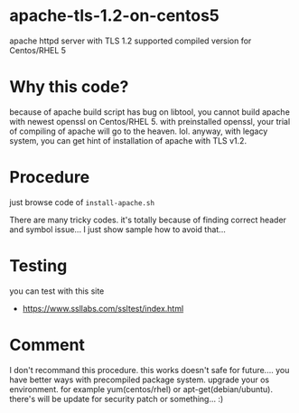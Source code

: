 # apache-tls-1.2-on-centos5
apache httpd server with TLS 1.2 supported compiled version for Centos/RHEL 5

Why this code?
==============
because of apache build script has bug on libtool, you cannot build apache with newest openssl on Centos/RHEL 5.
with preinstalled openssl, your trial of compiling of apache will go to the heaven. lol.
anyway, with legacy system, you can get hint of installation of apache with TLS v1.2.

Procedure
=========
just browse code of ```install-apache.sh```

There are many tricky codes. it's totally because of finding correct header and symbol issue...
I just show sample how to avoid that...

Testing
=======
you can test with this site

* https://www.ssllabs.com/ssltest/index.html

Comment
=======
I don't recommand this procedure. this works doesn't safe for future....
you have better ways with precompiled package system. upgrade your os environment.
for example yum(centos/rhel) or apt-get(debian/ubuntu). there's will be update for security patch or something... :)

